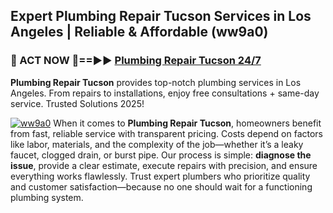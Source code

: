 ## Expert Plumbing Repair Tucson Services in Los Angeles | Reliable & Affordable (ww9a0)  

<h3>🚿 ACT NOW 🌟==►► <a href="https://tinyurl.com/2ne6vx2x" rel="nofollow">Plumbing Repair Tucson 24/7</a></h3>

**Plumbing Repair Tucson** provides top-notch plumbing services in Los Angeles. From repairs to installations, enjoy free consultations + same-day service. Trusted Solutions 2025!

[![ww9a0](https://i.imgur.com/4PFF4AK.jpeg)](https://tinyurl.com/2ne6vx2x)
When it comes to **Plumbing Repair Tucson**, homeowners benefit from fast, reliable service with transparent pricing. Costs depend on factors like labor, materials, and the complexity of the job—whether it’s a leaky faucet, clogged drain, or burst pipe. Our process is simple: **diagnose the issue**, provide a clear estimate, execute repairs with precision, and ensure everything works flawlessly. Trust expert plumbers who prioritize quality and customer satisfaction—because no one should wait for a functioning plumbing system.